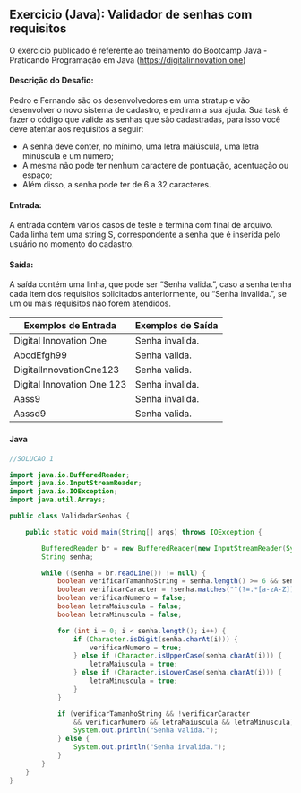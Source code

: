 ## Exercicio (Java):  Validador de senhas com requisitos

O exercicio publicado é referente ao treinamento do Bootcamp Java - Praticando Programação em Java 
(https://digitalinnovation.one)


#### Descrição do Desafio:

Pedro e Fernando são os desenvolvedores em uma stratup e vão desenvolver o novo sistema de cadastro, e pediram a sua ajuda. Sua task é fazer o código que valide as senhas que são cadastradas, para isso você deve atentar aos requisitos a seguir:

- A senha deve conter, no mínimo, uma letra maiúscula, uma letra minúscula e um número;
- A mesma não pode ter nenhum caractere de pontuação, acentuação ou espaço;
- Além disso, a senha pode ter de 6 a 32 caracteres.

#### Entrada: 

A entrada contém vários casos de teste e termina com final de arquivo. Cada linha tem uma string S, correspondente a senha que é inserida pelo usuário no momento do cadastro.

#### Saída: 

A saída contém uma linha, que pode ser “Senha valida.”, caso a senha tenha cada item dos requisitos solicitados anteriormente, ou “Senha invalida.”, se um ou mais requisitos não forem atendidos.

Exemplos de Entrada  | Exemplos de Saída
------------- | -------------
Digital Innovation One | Senha invalida.
AbcdEfgh99 | Senha valida.
DigitalInnovationOne123 | Senha valida.
Digital Innovation One 123 | Senha invalida.
Aass9 | Senha invalida.
Aassd9 | Senha valida.


#### Java　

```java
//SOLUCAO 1

import java.io.BufferedReader;
import java.io.InputStreamReader;
import java.io.IOException;
import java.util.Arrays;

public class ValidadarSenhas {

    public static void main(String[] args) throws IOException {

        BufferedReader br = new BufferedReader(new InputStreamReader(System.in));
        String senha;

        while ((senha = br.readLine()) != null) {
            boolean verificarTamanhoString = senha.length() >= 6 && senha.length() <= 32;
            boolean verificarCaracter = !senha.matches("^(?=.*[a-zA-Z])(?=.*[0-9])[A-Za-z0-9]+$");
            boolean verificarNumero = false;
            boolean letraMaiuscula = false;
            boolean letraMinuscula = false;

            for (int i = 0; i < senha.length(); i++) {
                if (Character.isDigit(senha.charAt(i))) {
                    verificarNumero = true;
                } else if (Character.isUpperCase(senha.charAt(i))) {
                    letraMaiuscula = true;
                } else if (Character.isLowerCase(senha.charAt(i))) {
                    letraMinuscula = true;
                }
            }

            if (verificarTamanhoString && !verificarCaracter 
                && verificarNumero && letraMaiuscula && letraMinuscula) {
                System.out.println("Senha valida.");
            } else {
                System.out.println("Senha invalida.");
            }
        }
    }
}
```

